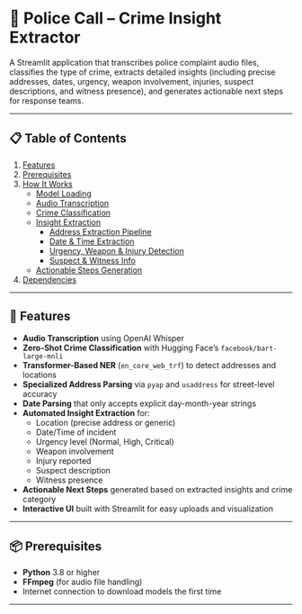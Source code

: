 # 🚨 Police Call – Crime Insight Extractor

A Streamlit application that transcribes police complaint audio files, classifies the type of crime, extracts detailed insights (including precise addresses, dates, urgency, weapon involvement, injuries, suspect descriptions, and witness presence), and generates actionable next steps for response teams.

---

## 📋 Table of Contents

1. [Features](#features)  
2. [Prerequisites](#prerequisites)  
3. [How It Works](#how-it-works)  
   - [Model Loading](#model-loading)  
   - [Audio Transcription](#audio-transcription)  
   - [Crime Classification](#crime-classification)  
   - [Insight Extraction](#insight-extraction)  
     - [Address Extraction Pipeline](#address-extraction-pipeline)  
     - [Date & Time Extraction](#date--time-extraction)  
     - [Urgency, Weapon & Injury Detection](#urgency-weapon--injury-detection)  
     - [Suspect & Witness Info](#suspect--witness-info)  
   - [Actionable Steps Generation](#actionable-steps-generation)  
4. [Dependencies](#dependencies)  


---

## 🔑 Features

- **Audio Transcription** using OpenAI Whisper  
- **Zero-Shot Crime Classification** with Hugging Face’s `facebook/bart-large-mnli`  
- **Transformer-Based NER** (`en_core_web_trf`) to detect addresses and locations  
- **Specialized Address Parsing** via `pyap` and `usaddress` for street-level accuracy  
- **Date Parsing** that only accepts explicit day-month-year strings  
- **Automated Insight Extraction** for:  
  - Location (precise address or generic)  
  - Date/Time of incident  
  - Urgency level (Normal, High, Critical)  
  - Weapon involvement  
  - Injury reported  
  - Suspect description  
  - Witness presence  
- **Actionable Next Steps** generated based on extracted insights and crime category  
- **Interactive UI** built with Streamlit for easy uploads and visualization  

---

## 📦 Prerequisites

- **Python** 3.8 or higher  
- **FFmpeg** (for audio file handling)  
- Internet connection to download models the first time  

---
